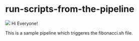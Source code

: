# run-scripts-from-the-pipeline
<a href='http://54.177.165.223/job/Fibonacci_Series/'><img src='http://54.219.177.1/buildStatus/icon?job=Fibonacci_Series'></a>
Hi Everyone!

This is a sample pipeline which triggeres the fibonacci.sh file.
